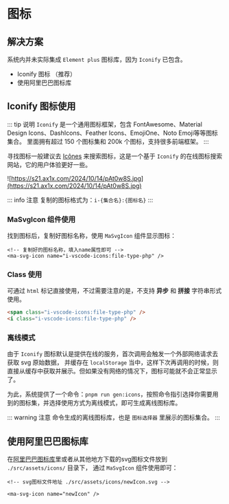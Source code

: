 # 图标

## 解决方案
系统内并未实际集成 `Element plus` 图标库，因为 `Iconify` 已包含。

- Iconify 图标 （推荐）
- 使用阿里巴巴图标库


## Iconify 图标使用
::: tip 说明
`Iconify` 是一个通用图标框架，包含 FontAwesome、Material Design Icons、DashIcons、Feather Icons、EmojiOne、Noto Emoji等等图标集合。
里面拥有超过 150 个图标集和 200k 个图标，支持很多前端框架。
:::

寻找图标一般建议去 [Icônes](https://icones.js.org/) 来搜索图标，这是一个基于 `Iconify` 的在线图标搜索网站，它的用户体验更好一些。

![https://s21.ax1x.com/2024/10/14/pAt0w8S.jpg](https://s21.ax1x.com/2024/10/14/pAt0w8S.jpg)

::: info 注意
复制的图标格式为：`i-{集合名}:{图标名}`
:::

### MaSvgIcon 组件使用


找到图标后，复制好图标名称，使用 `MaSvgIcon` 组件显示图标：

```vue
<!-- 复制好的图标名称，填入name属性即可 -->
<ma-svg-icon name="i-vscode-icons:file-type-php" />
```

### Class 使用
可通过 `html` 标记直接使用，不过需要注意的是，不支持 **异步** 和 **拼接** 字符串形式使用。

```html
<span class="i-vscode-icons:file-type-php" />
<i class="i-vscode-icons:file-type-php" />
```

### 离线模式
由于 `Iconify` 图标默认是提供在线的服务，首次调用会触发一个外部网络请求去获取 svg 原始数据，
并缓存在 `localStorage` 当中，这样下次再调用的时候，则直接从缓存中获取并展示。但如果没有网络的情况下，图标可能就不会正常显示了。

为此，系统提供了一个命令：`pnpm run gen:icons`，按照命令指引选择你需要用到的图标集，并选择使用方式为离线模式，即可生成离线图标库。

::: warning 注意
命令生成的离线图标库，也是 `图标选择器` 里展示的图标集合。
:::

## 使用阿里巴巴图标库

在[阿里巴巴图标库](https://www.iconfont.cn/)里或者从其他地方下载的svg图标文件放到 `./src/assets/icons/` 目录下，
通过 `MaSvgIcon` 组件使用即可：
```vue
<!-- svg图标文件地址 ./src/assets/icons/newIcon.svg -->

<ma-svg-icon name="newIcon" />
```
